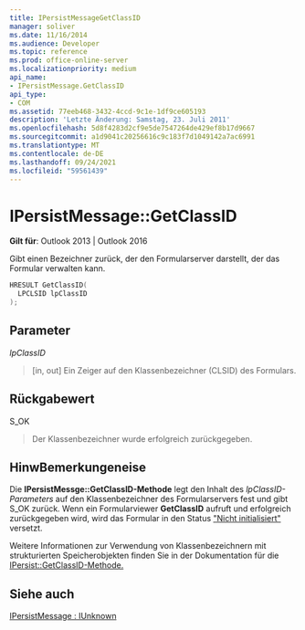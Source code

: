 ```yaml
---
title: IPersistMessageGetClassID
manager: soliver
ms.date: 11/16/2014
ms.audience: Developer
ms.topic: reference
ms.prod: office-online-server
ms.localizationpriority: medium
api_name:
- IPersistMessage.GetClassID
api_type:
- COM
ms.assetid: 77eeb468-3432-4ccd-9c1e-1df9ce605193
description: 'Letzte Änderung: Samstag, 23. Juli 2011'
ms.openlocfilehash: 5d8f4283d2cf9e5de7547264de429ef8b17d9667
ms.sourcegitcommit: a1d9041c20256616c9c183f7d1049142a7ac6991
ms.translationtype: MT
ms.contentlocale: de-DE
ms.lasthandoff: 09/24/2021
ms.locfileid: "59561439"
---
```

# <a name="ipersistmessagegetclassid"></a>IPersistMessage::GetClassID

  
  
**Gilt für**: Outlook 2013 | Outlook 2016 
  
Gibt einen Bezeichner zurück, der den Formularserver darstellt, der das Formular verwalten kann. 
  
```cpp
HRESULT GetClassID(
  LPCLSID lpClassID
);
```

## <a name="parameters"></a>Parameter

 _lpClassID_
  
> [in, out] Ein Zeiger auf den Klassenbezeichner (CLSID) des Formulars.
    
## <a name="return-value"></a>Rückgabewert

S_OK 
  
> Der Klassenbezeichner wurde erfolgreich zurückgegeben.
    
## <a name="remarks"></a>HinwBemerkungeneise

Die **IPersistMessge::GetClassID-Methode** legt den Inhalt des  _lpClassID-Parameters_ auf den Klassenbezeichner des Formularservers fest und gibt S_OK zurück. Wenn ein Formularviewer **GetClassID** aufruft und erfolgreich zurückgegeben wird, wird das Formular in den Status ["Nicht initialisiert"](uninitialized-state.md) versetzt. 
  
Weitere Informationen zur Verwendung von Klassenbezeichnern mit strukturierten Speicherobjekten finden Sie in der Dokumentation für die [IPersist::GetClassID-Methode.](https://msdn.microsoft.com/library/921a3b86-a240-454e-9411-8d653e02b90e.aspx) 
  
## <a name="see-also"></a>Siehe auch



[IPersistMessage : IUnknown](ipersistmessageiunknown.md)

